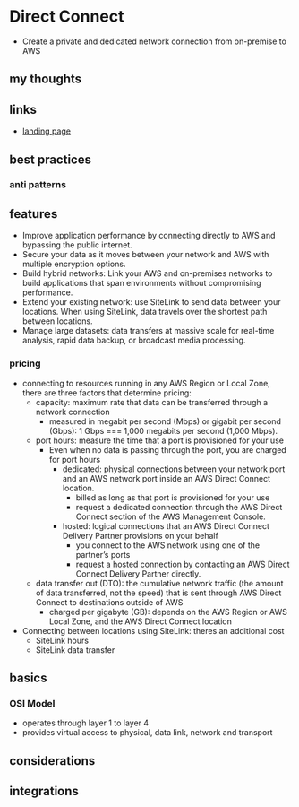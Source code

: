 # Direct Connect

- Create a private and dedicated network connection from on-premise to AWS

## my thoughts

## links

- [landing page](https://aws.amazon.com/directconnect/?did=ap_card&trk=ap_card)

## best practices

### anti patterns

## features

- Improve application performance by connecting directly to AWS and bypassing the public internet.
- Secure your data as it moves between your network and AWS with multiple encryption options.
- Build hybrid networks: Link your AWS and on-premises networks to build applications that span environments without compromising performance.
- Extend your existing network: use SiteLink to send data between your locations. When using SiteLink, data travels over the shortest path between locations.
- Manage large datasets: data transfers at massive scale for real-time analysis, rapid data backup, or broadcast media processing.

### pricing

- connecting to resources running in any AWS Region or Local Zone, there are three factors that determine pricing:
  - capacity: maximum rate that data can be transferred through a network connection
    - measured in megabit per second (Mbps) or gigabit per second (Gbps): 1 Gbps === 1,000 megabits per second (1,000 Mbps).
  - port hours: measure the time that a port is provisioned for your use
    - Even when no data is passing through the port, you are charged for port hours
      - dedicated: physical connections between your network port and an AWS network port inside an AWS Direct Connect location.
        - billed as long as that port is provisioned for your use
        - request a dedicated connection through the AWS Direct Connect section of the AWS Management Console.
      - hosted: logical connections that an AWS Direct Connect Delivery Partner provisions on your behalf
        - you connect to the AWS network using one of the partner’s ports
        - request a hosted connection by contacting an AWS Direct Connect Delivery Partner directly.
  - data transfer out (DTO): the cumulative network traffic (the amount of data transferred, not the speed) that is sent through AWS Direct Connect to destinations outside of AWS
    - charged per gigabyte (GB): depends on the AWS Region or AWS Local Zone, and the AWS Direct Connect location
- Connecting between locations using SiteLink: theres an additional cost
  - SiteLink hours
  - SiteLink data transfer

## basics

### OSI Model

- operates through layer 1 to layer 4
- provides virtual access to physical, data link, network and transport

## considerations

## integrations
